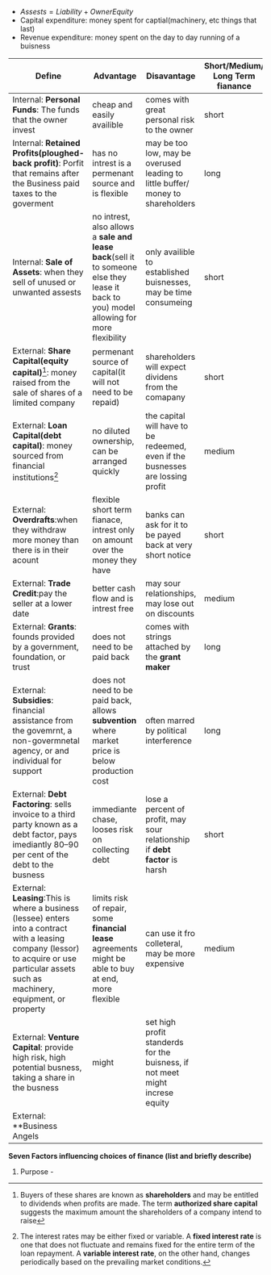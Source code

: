  - $Assests=Liability+OwnerEquity$
 - Capital expenditure: money spent for captial(machinery, etc things that last)
 - Revenue expenditure: money spent on the day to day running of a buisness

| Define | Advantage | Disavantage | Short/Medium/ Long Term fianance |
|--|--|--|--|
| Internal: **Personal Funds**: The funds that the owner invest | cheap and easily availible | comes with great personal risk to the owner | short |
| Internal: **Retained Profits(ploughed-back profit)**: Porfit that remains after the Business paid taxes to the goverment | has no intrest is a permenant source and is flexible |  may be too low, may be overused leading to little buffer/ money to shareholders | long |
| Internal: **Sale of Assets**: when they sell of unused or unwanted assests | no intrest, also allows a **sale and lease back**(sell it to someone else they lease it back to you) model allowing for more flexibility | only availible to established buisnesses, may be time consumeing | short |
| External: **Share Capital(equity capital)**[^1]: money raised from the sale of shares of a limited company | permenant source of capital(it will not need to be repaid) | shareholders will expect dividens from the comapany | short |
| External: **Loan Capital(debt capital)**: money sourced from financial institutions[^2] | no diluted ownership, can be arranged quickly | the capital will have to be redeemed, even if the busnesses are lossing profit | medium |
| External: **Overdrafts**:when they withdraw more money than there is in their acount | flexible short term fianace, intrest only on amount over the money they have | banks can ask for it to be payed back at very short notice | short |
| External: **Trade Credit**:pay the seller at a lower date | better cash flow and is intrest free | may sour relationships, may lose out on discounts | medium |
| External: **Grants**: founds provided by a government, foundation, or trust | does not need to be paid back | comes with strings attached by the **grant maker** | long |
| External: **Subsidies**: financial assistance from the govemrnt, a non-govermnetal agency, or and individual for support | does not need to be paid back, allows **subvention** where market price is below production cost | often marred by political interference | long |
| External: **Debt Factoring**: sells invoice to a third party known as a debt factor, pays imediantly 80–90 per cent of the debt to the busness | immediante chase, looses risk on collecting debt | lose a percent of profit, may sour relationship if **debt factor** is harsh | short |
| External: **Leasing**:This is where a business (lessee) enters into a contract with a leasing company (lessor) to acquire or use particular assets such as machinery, equipment, or property | limits risk of repair, some **financial lease** agreements might be able to buy at end, more flexible | can use it fro colleteral, may be more expensive | medium |
| External: **Venture Capital**: provide high risk, high potential busness, taking a share in the busness | might  | set high profit standerds for the buisness, if not meet might increse equity |  |
| External: **Business Angels |  |  |  |

**Seven Factors influencing choices of finance (list and briefly describe)**
1.  Purpose -


[^1]:Buyers of these shares are known as **shareholders** and may be entitled to dividends when profits are made. The term **authorized share capital** suggests the maximum amount the shareholders of a company intend to raise

[^2]:The interest rates may be either fixed or variable. A **fixed interest rate** is one that does not fluctuate and remains fixed for the entire term of the loan repayment. A **variable interest rate**, on the other hand, changes periodically based on the prevailing market conditions.
<!--stackedit_data:
eyJoaXN0b3J5IjpbMTAwOTUwMTIwNiwtMzE4MzU2MjkxLDE4Mj
MwOTIwMTYsLTMwMzc0MDQ2OSwtMjA4ODc0NjYxMl19
-->